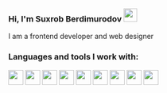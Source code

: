 ### Hi, I'm Suxrob Berdimurodov  <img src="https://media.giphy.com/media/hvRJCLFzcasrR4ia7z/giphy.gif" width="27px">

I am a frontend developer and web designer <br/>
### Languages and tools I work with:


<code><img src="https://cdn-icons-png.flaticon.com/512/1051/1051277.png" width="30px"></code>
<code><img src="" width="30px"></code>
<code><img src="" width="30px"></code>
<code><img src="" width="30px"></code>
<code><img src="" width="30px"></code>
<code><img src="" width="30px"></code>
<code><img src="" width="30px"></code>
<code><img src="" width="30px"></code>
<code><img src="" width="30px"></code>
